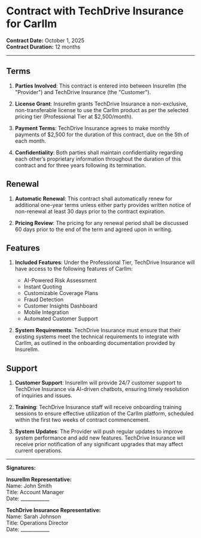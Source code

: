 # Contract with TechDrive Insurance for Carllm

**Contract Date:** October 1, 2025  
**Contract Duration:** 12 months

---

## Terms

1. **Parties Involved**: This contract is entered into between Insurellm (the "Provider") and TechDrive Insurance (the "Customer").
   
2. **License Grant**: Insurellm grants TechDrive Insurance a non-exclusive, non-transferable license to use the Carllm product as per the selected pricing tier (Professional Tier at $2,500/month).
   
3. **Payment Terms**: TechDrive Insurance agrees to make monthly payments of $2,500 for the duration of this contract, due on the 5th of each month.
   
4. **Confidentiality**: Both parties shall maintain confidentiality regarding each other’s proprietary information throughout the duration of this contract and for three years following its termination.

## Renewal

1. **Automatic Renewal**: This contract shall automatically renew for additional one-year terms unless either party provides written notice of non-renewal at least 30 days prior to the contract expiration.
   
2. **Pricing Review**: The pricing for any renewal period shall be discussed 60 days prior to the end of the term and agreed upon in writing.

## Features

1. **Included Features**: Under the Professional Tier, TechDrive Insurance will have access to the following features of Carllm:
   - AI-Powered Risk Assessment
   - Instant Quoting
   - Customizable Coverage Plans
   - Fraud Detection
   - Customer Insights Dashboard
   - Mobile Integration
   - Automated Customer Support

2. **System Requirements**: TechDrive Insurance must ensure that their existing systems meet the technical requirements to integrate with Carllm, as outlined in the onboarding documentation provided by Insurellm.

## Support

1. **Customer Support**: Insurellm will provide 24/7 customer support to TechDrive Insurance via AI-driven chatbots, ensuring timely resolution of inquiries and issues.

2. **Training**: TechDrive Insurance staff will receive onboarding training sessions to ensure effective utilization of the Carllm platform, scheduled within the first two weeks of contract commencement.

3. **System Updates**: The Provider will push regular updates to improve system performance and add new features. TechDrive Insurance will receive prior notification of any significant upgrades that may affect current operations.

---

**Signatures:**

**Insurellm Representative:**  
Name: John Smith  
Title: Account Manager  
Date: ____________

**TechDrive Insurance Representative:**  
Name: Sarah Johnson  
Title: Operations Director  
Date: ____________  
 